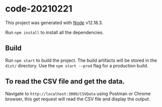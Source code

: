 # code-20210221

This project was generated with [Node](https://github.com/nodejs/node) v12.18.3.

Run `npm install` to install all the dependencies.

## Build

Run `npm start` to build the project. The build artifacts will be stored in the `dist/` directory. Use the `npm start --prod` flag for a production build.

## To read the CSV file and get the data.
Navigate to `http://localhost:3000/CSVData` using Postman or Chrome browser, this get request will read the CSV file and display the output. 


